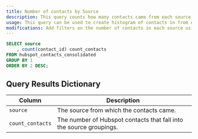 ```yaml
---
title: Number of contacts by Source
description: This query counts how many contacts came from each source.
usage: This query can be used to create histogram of contacts in from each source.
modifications: Add filters on the number of contacts in each source using HAVING statement.
---
```


```sql
SELECT source
	, count(contact_id) count_contacts
FROM hubspot_contacts_consolidated
GROUP BY 1
ORDER BY 2 DESC;
```

## Query Results Dictionary

| Column | Description |
| --- | --- |
| `source`| The source from which the contacts came. |
| `count_contacts`| The number of Hubspot contacts that fall into the source groupings. |
